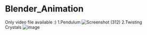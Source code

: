 # Blender_Animation
Only video file available :)
1.Pendulum 
![Screenshot (312)](https://user-images.githubusercontent.com/71177813/193408008-97bdb1f1-c060-4276-b12b-4bfd9c8fb700.png)
2.Twisting Crystals
![image](https://user-images.githubusercontent.com/71177813/193408094-417626e5-2e57-40af-8913-ad1480f9fca5.png)
